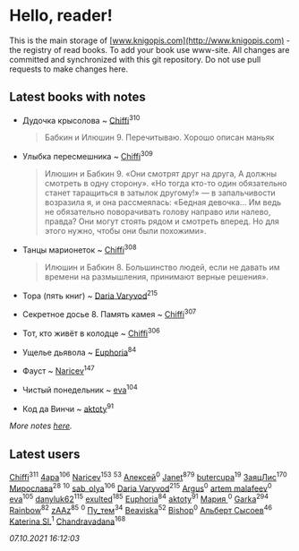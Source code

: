 # Hello, reader!
This is the main storage of [www.knigopis.com](http://www.knigopis.com) - the registry of read books.
To add your book use www-site. All changes are committed and synchronized with this git repository.
Do not use pull requests to make changes here.


## Latest books with notes
* Дудочка крысолова ~ [Chiffi](users/105/105831994080785626680-google)<sup>310</sup>
    > Бабкин и Илюшин 9. Перечитываю. Хорошо описан маньяк

* Улыбка пересмешника ~ [Chiffi](users/105/105831994080785626680-google)<sup>309</sup>
    > Илюшин и Бабкин 9. «Они смотрят друг на друга, А должны смотреть в одну сторону». «Но тогда кто-то один обязательно станет таращиться в затылок другому!» — в запальчивости возразила я, и она рассмеялась: «Бедная девочка… Им ведь не обязательно поворачивать голову направо или налево, правда? Они могут стоять рядом и смотреть вперед. Но для этого нужно, чтобы они были похожими».

* Танцы марионеток ~ [Chiffi](users/105/105831994080785626680-google)<sup>308</sup>
    > Илюшин и Бабкин 8. Большинство людей, если не давать им времени на размышления, принимают верные решения».

* Тора (пять книг) ~ [Daria Varyvod](users/829/829893410524253-facebook)<sup>215</sup>

* Секретное досье 8. Память камея ~ [Chiffi](users/105/105831994080785626680-google)<sup>307</sup>

* Тот, кто живёт в колодце ~ [Chiffi](users/105/105831994080785626680-google)<sup>306</sup>

* Ущелье дьявола ~ [Euphoria](users/106/106304994652616315178-google)<sup>84</sup>

* Фауст ~ [Naricev](users/107/107090515204537133928-google)<sup>147</sup>

* Чистый понедельник ~ [eva](users/111/111656270551033014778-google)<sup>104</sup>

* Код да Винчи ~ [aktoty](users/275/275766107-vkontakte)<sup>91</sup>


_More notes [here](latest_books_with_notes.md)._


## Latest users
[Chiffi](users/105/105831994080785626680-google)<sup>311</sup> 
[4apa](users/117/117392596378069249667-google)<sup>106</sup> 
[Naricev](users/107/107090515204537133928-google)<sup>153</sup> 
[](users/153/1537586159620888-facebook)<sup>53</sup> 
[Алексей](users/524/524909550-vkontakte)<sup>0</sup> 
[Janet](users/108/108113656204404967440-google)<sup>879</sup> 
[butercupa](users/193/193697993-vkontakte)<sup>19</sup> 
[ЗаяцЛис](users/112/112388384595246311466-google)<sup>170</sup> 
[Мирослава](users/106/106107989792957993574-google)<sup>28</sup> 
[](users/110/110108278789076439525-google)<sup>10</sup> 
[sab_olya](users/139/139338401-vkontakte)<sup>106</sup> 
[Daria Varyvod](users/829/829893410524253-facebook)<sup>215</sup> 
[Argus](users/104/104589481690203844799-google)<sup>0</sup> 
[artem malafeev](users/387/387592938-vkontakte)<sup>0</sup> 
[eva](users/111/111656270551033014778-google)<sup>105</sup> 
[danyluk62](users/374/374149854-vkontakte)<sup>115</sup> 
[exulted](users/100/100599204551896265722-google)<sup>185</sup> 
[Euphoria](users/106/106304994652616315178-google)<sup>84</sup> 
[aktoty](users/275/275766107-vkontakte)<sup>91</sup> 
[Мария ](users/370/3707684412667781-facebook)<sup>0</sup> 
[Garka](users/115/115753719718250012620-google)<sup>294</sup> 
[Rainbow](users/109/109787328219839805802-google)<sup>82</sup> 
[zAAz](users/202/202248233-vkontakte)<sup>85</sup> 
[](users/100/100404933895137497570-google)<sup>0</sup> 
[Пу_тем](users/344/3448154788585127-facebook)<sup>34</sup> 
[Beaviska](users/102/10202544960024508-facebook)<sup>52</sup> 
[Bishop](users/585/585beafacefdc531-liveid)<sup>0</sup> 
[Альберт Сысоев](users/474/47446642-vkontakte)<sup>46</sup> 
[Katerina Sl.](users/108/108667673949731191831-google)<sup>1</sup> 
[Chandravadana](users/105/105866022348292919948-google)<sup>168</sup> 


_07.10.2021 16:12:03_
